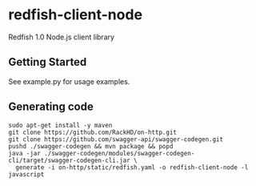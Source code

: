 # redfish-client-node
Redfish 1.0 Node.js client library 

## Getting Started
See example.py for usage examples.

## Generating code

```
sudo apt-get install -y maven
git clone https://github.com/RackHD/on-http.git
git clone https://github.com/swagger-api/swagger-codegen.git
pushd ./swagger-codegen && mvn package && popd
java -jar ./swagger-codegen/modules/swagger-codegen-cli/target/swagger-codegen-cli.jar \
  generate -i on-http/static/redfish.yaml -o redfish-client-node -l javascript
```

